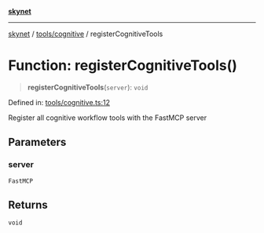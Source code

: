 [**skynet**](../../../README.md)

***

[skynet](../../../README.md) / [tools/cognitive](../README.md) / registerCognitiveTools

# Function: registerCognitiveTools()

> **registerCognitiveTools**(`server`): `void`

Defined in: [tools/cognitive.ts:12](https://github.com/patgpt/patgpt-mcp/blob/24221bd2d5cfea455baecbf5a23ebf603f90c59d/src/tools/cognitive.ts#L12)

Register all cognitive workflow tools with the FastMCP server

## Parameters

### server

`FastMCP`

## Returns

`void`
